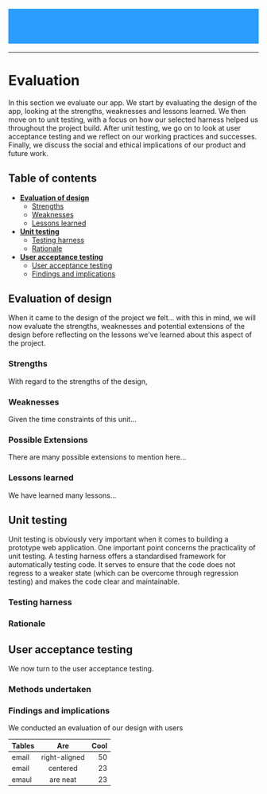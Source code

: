 <div align="center">

![alt text](https://github.com/ChrisEssery/group-project/blob/dev/Logo/header.png)

</div>

___

# Evaluation

In this section we evaluate our app. We start by evaluating the design of the app, looking at the strengths, weaknesses and lessons learned. We then move on to unit testing, with a focus on how our selected harness helped us throughout the project build. After unit testing, we go on to look at user acceptance testing and we reflect on our working practices and successes. Finally, we discuss the social and ethical implications of our product and future work.

## Table of contents

* [**Evaluation of design**](#evaluation-of-design)
   * [Strengths](#strengths)
   * [Weaknesses](#weaknesses)
   * [Lessons learned](#lessons-learned)
* [**Unit testing**](#unit-testing)
   * [Testing harness](#testing-harness)
   * [Rationale](#rationale)
* [**User acceptance testing**](#user-acceptance-testing)
   * [User acceptance testing](#user-acceptance-testing)
   * [Findings and implications](#findings-and-implications)


## Evaluation of design

When it came to the design of the project we felt... with this in mind, we will now evaluate the strengths, weaknesses and potential extensions of the design before reflecting on the lessons we've learned about this aspect of the project.

### Strengths

With regard to the strengths of the design,

### Weaknesses

Given the time constraints of this unit...

### Possible Extensions

There are many possible extensions to mention here...

### Lessons learned

We have learned many lessons...


## Unit testing

Unit testing is obviously very important when it comes to building a prototype web application. One important point concerns the practicality of unit testing. A testing harness offers a standardised framework for automatically testing code. It serves to ensure that the code does not regress to a weaker state (which can be overcome through regression testing) and makes the code clear and maintainable.

### Testing harness

### Rationale


## User acceptance testing

We now turn to the user acceptance testing.


### Methods undertaken


### Findings and implications

We conducted an evaluation of our design with users






| Tables        | Are           | Cool  |
| ------------- |:-------------:| -----:|
| email         | right-aligned | 50    |
| email         | centered      | 23    |
| emaul         | are neat      | 23    |
